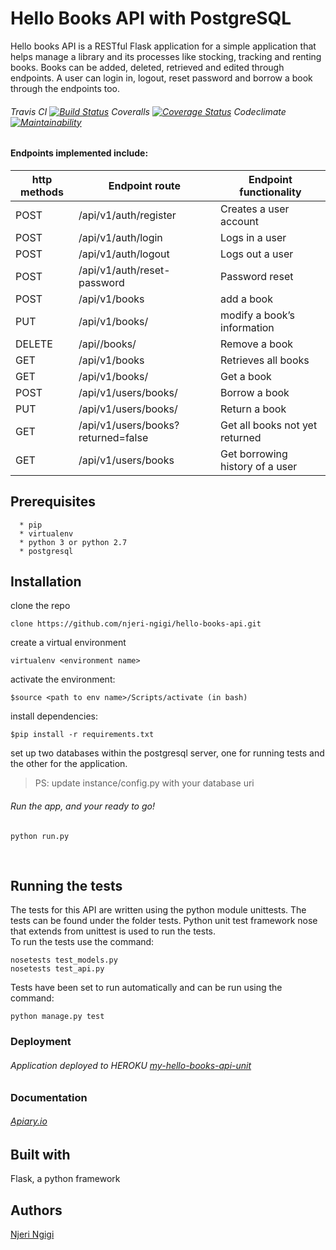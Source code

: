 # Hello Books API with PostgreSQL
Hello books API is a RESTful Flask application for a simple application that helps manage a library and its processes like stocking, tracking and renting books. Books can be added, deleted, retrieved and edited through endpoints. A user can login in, logout, reset password and borrow a book through the endpoints too. 
###### Travis CI [![Build Status](https://travis-ci.org/njeri-ngigi/hello_api.svg?branch=unittests)](https://travis-ci.org/njeri-ngigi/hello_api) Coveralls [![Coverage Status](https://coveralls.io/repos/github/njeri-ngigi/hello_api/badge.svg?branch=master)](https://coveralls.io/github/njeri-ngigi/hello_api?branch=master) Codeclimate [![Maintainability](https://api.codeclimate.com/v1/badges/134755222a765551cf15/maintainability)](https://codeclimate.com/github/njeri-ngigi/hello_api/maintainability)

#### Endpoints implemented include:
| http methods |    Endpoint route                  |   Endpoint functionality                                     |
| ------------ | ---------------------------------- | ------------------------------------------------------------ |
| POST         | /api/v1/auth/register              |   Creates a user account                                     |
| POST         | /api/v1/auth/login                 |   Logs in a user                                             |
| POST         | /api/v1/auth/logout                |   Logs out a user                                            |
| POST         | /api/v1/auth/reset-password        |   Password reset                                             |
| POST         | /api/v1/books                      |   add a book                                                 |
| PUT          | /api/v1/books/<bookId>             |   modify a book’s information                                |
| DELETE       | /api//books/<bookId>               |   Remove a book                                              |
| GET          | /api/v1/books                      |   Retrieves all books                                        |
| GET          | /api/v1/books/<bookId>             |   Get a book                                                 |
| POST         | /api/v1/users/books/<bookId>       |   Borrow a book                                              |
| PUT          | /api/v1/users/books/<bookId>       |   Return a book                                              |
| GET          | /api/v1/users/books?returned=false |   Get all books not yet returned                             |
| GET          | /api/v1/users/books                |   Get borrowing history of a user                            |


## Prerequisites
      * pip
      * virtualenv
      * python 3 or python 2.7
      * postgresql
      

## Installation
   clone the repo
   ```
   clone https://github.com/njeri-ngigi/hello-books-api.git
   ```
   create a virtual environment
   ```
   virtualenv <environment name>
   ```
   activate the environment:
   ```
   $source <path to env name>/Scripts/activate (in bash)
   ```
   install dependencies:
   ```
   $pip install -r requirements.txt
   ```
   set up two databases within the postgresql server, one for running tests and the other for the application.
   > PS: update instance/config.py with your database uri 
   ###### Run the app, and your ready to go!
   ```
   python run.py
   ```
      

## Running the tests
  The tests for this API are written using the python module unittests. The tests can be found under the folder tests.
  Python unit test framework nose that extends from unittest is used to run the tests.<br>
  To run the tests use the command:
      
   ```
   nosetests test_models.py
   nosetests test_api.py
  ```
  
  Tests have been set to run automatically and can be run using the command:
  ```
  python manage.py test
  ```
   
### Deployment
###### Application deployed to HEROKU [my-hello-books-api-unit](https://my-hello-books-api-unit.herokuapp.com/)

### Documentation
###### [Apiary.io](https://helloword16.docs.apiary.io/#)

## Built with 
   Flask, a python framework
   
## Authors
[Njeri Ngigi](https://github.com/njeri-ngigi)

